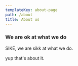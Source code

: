 ```yaml
---
templateKey: about-page
path: /about
title: About us
---
```

### We are ok at what we do

SIKE, we are sikk at what we do.

yup that's about it.